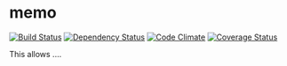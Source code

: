 # memo

[![Build Status](https://travis-ci.org/eqot/memo.png?branch=master)](https://travis-ci.org/eqot/memo)
[![Dependency Status](https://gemnasium.com/eqot/memo.png)](https://gemnasium.com/eqot/memo)
[![Code Climate](https://codeclimate.com/repos/52a29ffc56b1027492008d36/badges/bd0bcf022ef30727f1fb/gpa.png)](https://codeclimate.com/repos/52a29ffc56b1027492008d36/feed)
[![Coverage Status](https://coveralls.io/repos/eqot/memo/badge.png)](https://coveralls.io/r/eqot/memo)

This allows ....
